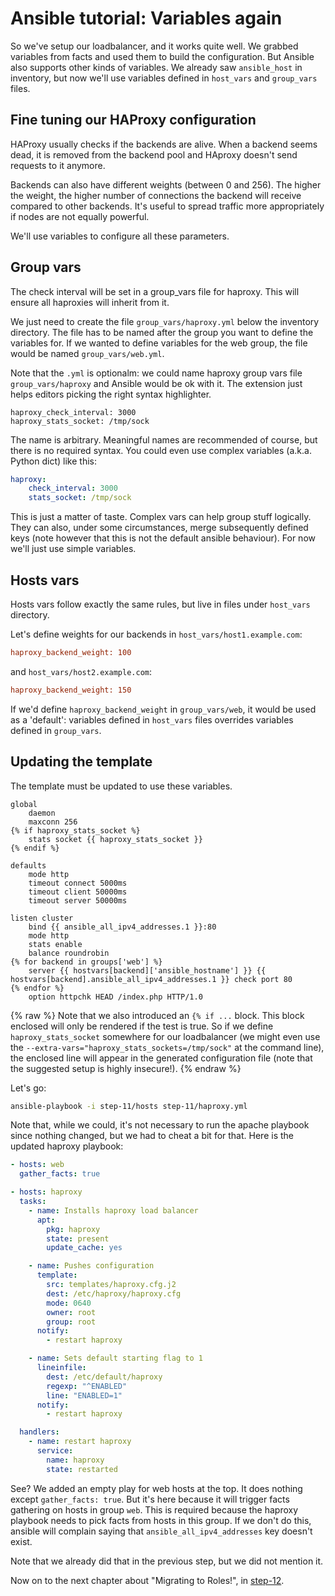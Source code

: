 # Ansible tutorial: Variables again

So we've setup our loadbalancer, and it works quite well. We grabbed variables
from facts and used them to build the configuration. But Ansible also supports
other kinds of variables. We already saw `ansible_host` in inventory, but now
we'll use variables defined in `host_vars` and `group_vars` files.

## Fine tuning our HAProxy configuration

HAProxy usually checks if the backends are alive. When a backend seems dead, it
is removed from the backend pool and HAproxy doesn't send requests to it
anymore.

Backends can also have different weights (between 0 and 256). The higher the
weight, the higher number of connections the backend will receive compared to
other backends. It's useful to spread traffic more appropriately if nodes are
not equally powerful.

We'll use variables to configure all these parameters.

## Group vars

The check interval will be set in a group_vars file for haproxy. This will
ensure all haproxies will inherit from it.

We just need to create the file `group_vars/haproxy.yml` below the inventory
directory. The file has to be named after the group you want to define the
variables for. If we wanted to define variables for the web group, the file
would be named `group_vars/web.yml`.

Note that the `.yml` is optionalm: we could name haproxy group vars file
`group_vars/haproxy` and Ansible would be ok with it. The extension just helps
editors picking the right syntax highlighter.

```jinja
haproxy_check_interval: 3000
haproxy_stats_socket: /tmp/sock
```

The name is arbitrary. Meaningful names are recommended of course, but there is
no required syntax. You could even use complex variables (a.k.a. Python dict)
like this:

```yaml
haproxy:
    check_interval: 3000
    stats_socket: /tmp/sock
```

This is just a matter of taste. Complex vars can help group stuff logically.
They can also, under some circumstances, merge subsequently defined keys (note
however that this is not the default ansible behaviour). For now we'll just use
simple variables.

## Hosts vars

Hosts vars follow exactly the same rules, but live in files under `host_vars`
directory.

Let's define weights for our backends in `host_vars/host1.example.com`:

```ini
haproxy_backend_weight: 100
```

and `host_vars/host2.example.com`:

```ini
haproxy_backend_weight: 150
```

If we'd define `haproxy_backend_weight` in `group_vars/web`, it would be used
as a 'default': variables defined in `host_vars` files overrides variables
defined in `group_vars`.

## Updating the template

The template must be updated to use these variables.

```jinja
global
    daemon
    maxconn 256
{% if haproxy_stats_socket %}
    stats socket {{ haproxy_stats_socket }}
{% endif %}

defaults
    mode http
    timeout connect 5000ms
    timeout client 50000ms
    timeout server 50000ms

listen cluster
    bind {{ ansible_all_ipv4_addresses.1 }}:80
    mode http
    stats enable
    balance roundrobin
{% for backend in groups['web'] %}
    server {{ hostvars[backend]['ansible_hostname'] }} {{ hostvars[backend].ansible_all_ipv4_addresses.1 }} check port 80
{% endfor %}
    option httpchk HEAD /index.php HTTP/1.0
```
{% raw %}
Note that we also introduced an `{% if ...` block. This block enclosed
will only be rendered if the test is true. So if we define
`haproxy_stats_socket` somewhere for our loadbalancer (we might even use the
`--extra-vars="haproxy_stats_sockets=/tmp/sock"` at the command line), the enclosed
line will appear in the generated configuration file (note that the
suggested setup is highly insecure!).
{% endraw %}

Let's go:

```bash
ansible-playbook -i step-11/hosts step-11/haproxy.yml
```

Note that, while we could, it's not necessary to run the apache playbook since
nothing changed, but we had to cheat a bit for that. Here is the updated
haproxy playbook:

```yaml
- hosts: web
  gather_facts: true

- hosts: haproxy
  tasks:
    - name: Installs haproxy load balancer
      apt:
        pkg: haproxy
        state: present
        update_cache: yes

    - name: Pushes configuration
      template:
        src: templates/haproxy.cfg.j2
        dest: /etc/haproxy/haproxy.cfg
        mode: 0640
        owner: root
        group: root
      notify:
        - restart haproxy

    - name: Sets default starting flag to 1
      lineinfile:
        dest: /etc/default/haproxy
        regexp: "^ENABLED"
        line: "ENABLED=1"
      notify:
        - restart haproxy

  handlers:
    - name: restart haproxy
      service:
        name: haproxy
        state: restarted
```

See? We added an empty play for web hosts at the top. It does nothing except
`gather_facts: true`. But it's here because it will trigger facts gathering on
hosts in group `web`.  This is required because the haproxy playbook needs to
pick facts from hosts in this group. If we don't do this, ansible will complain
saying that `ansible_all_ipv4_addresses` key doesn't exist.

Note that we already did that in the previous step, but we did not mention it.

Now on to the next chapter about "Migrating to Roles!", in
[step-12](https://github.com/leucos/ansible-tuto/tree/master/step-12).
